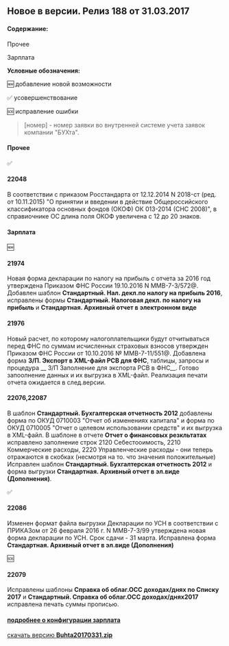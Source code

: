 ## Новое в версии. Релиз 188 от 31.03.2017

#### Содержание:

Прочее

Зарплата

**Условные обозначения:**

:new: добавление новой возможности

:white_check_mark: усовершенствование

:sos: исправление ошибки

  
 >[номер] - номер заявки во внутренней системе учета заявок компании "БУХта".  

#### Прочее

:white_check_mark:

#### 22048
В соответствии с приказом Росстандарта от 12.12.2014 N 2018-ст (ред. от 10.11.2015) "О принятии и введении в действие Общероссийского классификатора основных фондов (ОКОФ) ОК 013-2014 (СНС 2008)",
в справиочнике ОС длина поля ОКОФ увеличена с 12 до 20 знаков.

#### Зарплата

:new:
#### 21974
Новая форма декларации по налогу на прибыль с отчета за 2016 год утверждена Приказом ФНС России 19.10.2016 N ММВ-7-3/572@.
Добавлен шаблон __Стандартный. Нал. декл.по налогу на прибыль 2016__, исправлены формы __Стандартный. Налоговая декл. по налогу на прибыль__ и __Стандартная. Архивный отчет в электронном виде__

#### 21976
Новый расчет, по которому налогоплательщики будут отчитываться перед ФНС по суммам исчисленных страховых взносов утвержден Приказом ФНС России от 10.10.2016 № ММВ-7-11/551@.
Добавлена форма __З/П. Экспорт в XML-файл РСВ для ФНС__, таблицы, запросы и процедура __ З/П Заполнение для экспорта РСВ в ФНС__.
Готово запоолнение данных и их выгрузка в XML-файл. Реализация печати отчета ожидается в след.версии.

#### 22076,22087
В шаблон __Стандартный. Бухгалтерская отчетность 2012__ добавлены форма по ОКУД 0710003 "Отчет об изменениях капитала" и форма по ОКУД 0710005 "Отчет о целевом использовании средств" и их выгрузка в XML-файл.
В шаблоне в отчете __Отчет о финансовых резкльтатах__ исправлено заполнение строк 2120 Себестооимость, 2210 Коммерческие расходы, 2220 Управленческие расходы - они теперь отражаются в скобках (несмотря на то. что значения положительные)
Исправлен шаблон __Стандартный. Бухгалтерская отчетность 2012__ и форма выгрузки __Стандартная. Архивный отчет в эл.виде (Дополнения)__.

:white_check_mark:

#### 22086
Изменен формат файла выгрузки Декларации по УСН в соответствии с ПРИКАЗом от 26 февраля 2016 г. N ММВ-7-3/99 утверждена новая форма декларации по УСН. Срок сдачи - 31 марта.
Исправлена форма __Стандартная. Архивный отчет в эл.виде (Дополнения)__

:sos:

#### 22079
Исправлены шаблоны __Справка об облаг.ОСС доходах/днях по Списку 2017__ и __Стандартный. Справка об облаг.ОСС доходах/днях2017__ исправлена печать суммы прописью.


#### [подробнее о конфигурации зарплата](Стандартная_Зарплата.html)

[скачать версию **Buhta20170331.zip**](Buhta20170331.zip)

